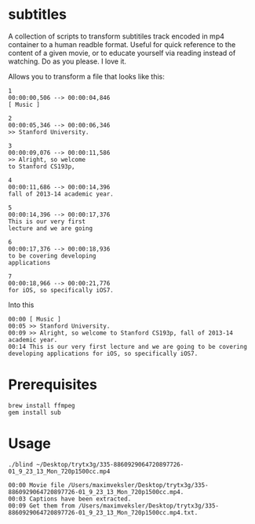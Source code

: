 subtitles
=========

A collection of scripts to transform subtitiles track encoded in mp4 container to a human readble format. 
Useful for quick reference to the content of a given movie, or to educate yourself via reading instead of watching.
Do as you please. I love it.

Allows you to transform a file that looks like this:

```Textfile
1
00:00:00,506 --> 00:00:04,846
[ Music ]
 
2
00:00:05,346 --> 00:00:06,346
>> Stanford University.
 
3
00:00:09,076 --> 00:00:11,586
>> Alright, so welcome
to Stanford CS193p,
 
4
00:00:11,686 --> 00:00:14,396
fall of 2013-14 academic year.
 
5
00:00:14,396 --> 00:00:17,376
This is our very first
lecture and we are going
 
6
00:00:17,376 --> 00:00:18,936
to be covering developing
applications
 
7
00:00:18,966 --> 00:00:21,776
for iOS, so specifically iOS7.
```

Into this

```Textfile
00:00 [ Music ]
00:05 >> Stanford University.
00:09 >> Alright, so welcome to Stanford CS193p, fall of 2013-14 academic year.
00:14 This is our very first lecture and we are going to be covering developing applications for iOS, so specifically iOS7.
```

Prerequisites
=============

```Shell
brew install ffmpeg
gem install sub
```

Usage
=====

```Shell
./blind ~/Desktop/trytx3g/335-8860929064720897726-01_9_23_13_Mon_720p1500cc.mp4

00:00 Movie file /Users/maximveksler/Desktop/trytx3g/335-8860929064720897726-01_9_23_13_Mon_720p1500cc.mp4.
00:03 Captions have been extracted.
00:09 Get them from /Users/maximveksler/Desktop/trytx3g/335-8860929064720897726-01_9_23_13_Mon_720p1500cc.mp4.txt.
```
